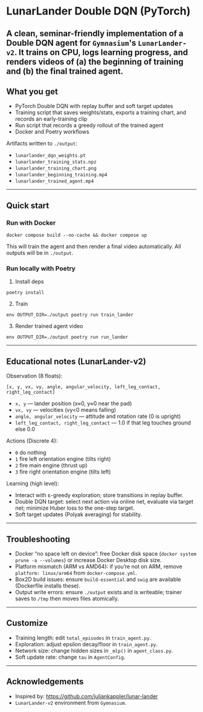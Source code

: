 # LunarLander Double DQN (PyTorch)

## A clean, seminar-friendly implementation of a Double DQN agent for `Gymnasium`'s `LunarLander-v2`. It trains on CPU, logs learning progress, and renders videos of (a) the beginning of training and (b) the final trained agent.

## What you get

- PyTorch Double DQN with replay buffer and soft target updates
- Training script that saves weights/stats, exports a training chart, and records an early-training clip
- Run script that records a greedy rollout of the trained agent
- Docker and Poetry workflows

Artifacts written to `./output`:

- `lunarlander_dqn_weights.pt`
- `lunarlander_training_stats.npz`
- `lunarlander_training_chart.png`
- `lunarlander_beginning_training.mp4`
- `lunarlander_trained_agent.mp4`

---

## Quick start

### Run with Docker

```
docker compose build --no-cache && docker compose up
```

This will train the agent and then render a final video automatically. All outputs will be in `./output`.

### Run locally with Poetry

1. Install deps

```
poetry install
```

2. Train

```
env OUTPUT_DIR=./output poetry run train_lander
```

3. Render trained agent video

```
env OUTPUT_DIR=./output poetry run run_lander
```

---

## Educational notes (LunarLander-v2)

Observation (8 floats):

```
[x, y, vx, vy, angle, angular_velocity, left_leg_contact, right_leg_contact]
```

- `x, y` — lander position (x≈0, y≈0 near the pad)
- `vx, vy` — velocities (vy<0 means falling)
- `angle, angular_velocity` — attitude and rotation rate (0 is upright)
- `left_leg_contact, right_leg_contact` — 1.0 if that leg touches ground else 0.0

Actions (Discrete 4):

- `0` do nothing
- `1` fire left orientation engine (tilts right)
- `2` fire main engine (thrust up)
- `3` fire right orientation engine (tilts left)

Learning (high level):

- Interact with ε-greedy exploration; store transitions in replay buffer.
- Double DQN target: select next action via online net, evaluate via target net; minimize Huber loss to the one-step target.
- Soft target updates (Polyak averaging) for stability.

---

## Troubleshooting

- Docker “no space left on device”: free Docker disk space (`docker system prune -a --volumes`) or increase Docker Desktop disk size.
- Platform mismatch (ARM vs AMD64): if you’re not on ARM, remove `platform: linux/arm64` from `docker-compose.yml`.
- Box2D build issues: ensure `build-essential` and `swig` are available (Dockerfile installs these).
- Output write errors: ensure `./output` exists and is writeable; trainer saves to `/tmp` then moves files atomically.

---

## Customize

- Training length: edit `total_episodes` in `train_agent.py`.
- Exploration: adjust epsilon decay/floor in `train_agent.py`.
- Network size: change hidden sizes in `_mlp()` in `agent_class.py`.
- Soft update rate: change `tau` in `AgentConfig`.

---

## Acknowledgements

- Inspired by: https://github.com/juliankappler/lunar-lander
- `LunarLander-v2` environment from `Gymnasium`.
